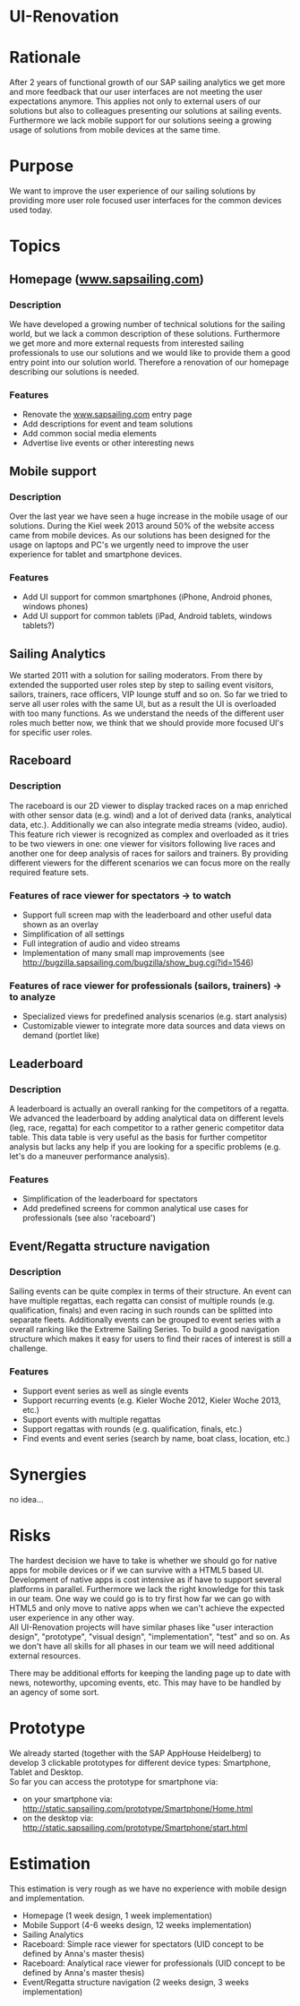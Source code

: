 # UI-Renovation

# Rationale
After 2 years of functional growth of our SAP sailing analytics we get more and more feedback that our user interfaces are not meeting the user expectations anymore. This applies not only to external users of our solutions but also to colleagues presenting our solutions at sailing events. Furthermore we lack mobile support for our solutions seeing a growing usage of solutions from mobile devices at the same time.

# Purpose
We want to improve the user experience of our sailing solutions by providing more user role focused user interfaces for the common devices used today. 

# Topics
## Homepage (www.sapsailing.com)
### Description

We have developed a growing number of technical solutions for the sailing world, but we lack a common description of these solutions. Furthermore we get more and more external requests from interested sailing professionals to use our solutions and we would like to provide them a good entry point into our solution world. Therefore a renovation of our homepage describing our solutions is needed.

### Features
- Renovate the www.sapsailing.com entry page
- Add descriptions for event and team solutions
- Add common social media elements
- Advertise live events or other interesting news

## Mobile support
### Description
Over the last year we have seen a huge increase in the mobile usage of our solutions. During the Kiel week 2013 around 50% of the website access came from mobile devices. As our solutions has been designed for the usage on laptops and PC's we urgently need to improve the user experience for tablet and smartphone devices.

### Features
- Add UI support for common smartphones (iPhone, Android phones, windows phones)
- Add UI support for common tablets (iPad, Android tablets, windows tablets?)

## Sailing Analytics

We started 2011 with a solution for sailing moderators. From there by extended the supported user roles step by step to sailing event visitors, sailors, trainers, race officers, VIP lounge stuff and so on. So far we tried to serve all user roles with the same UI, but as a result the UI is overloaded with too many functions. As we understand the needs of the different user roles much better now, we think that we should provide more focused UI's for specific user roles.

## Raceboard
### Description
The raceboard is our 2D viewer to display tracked races on a map enriched with other sensor data (e.g. wind) and a lot of derived data (ranks, analytical data, etc.). Additionally we can also integrate media streams (video, audio). This feature rich viewer is recognized as complex and overloaded as it tries to be two viewers in one: one viewer for visitors following live races and another one for deep analysis of races for sailors and trainers.
By providing different viewers for the different scenarios we can focus more on the really required feature sets.
### Features of race viewer for spectators -> to watch
- Support full screen map with the leaderboard and other useful data shown as an overlay
- Simplification of all settings
- Full integration of audio and video streams
- Implementation of many small map improvements (see http://bugzilla.sapsailing.com/bugzilla/show_bug.cgi?id=1546)

### Features of race viewer for professionals (sailors, trainers) -> to analyze
- Specialized views for predefined analysis scenarios (e.g. start analysis)
- Customizable viewer to integrate more data sources and data views on demand (portlet like)

## Leaderboard
### Description
A leaderboard is actually an overall ranking for the competitors of a regatta. We advanced the leaderboard by adding analytical data on different levels (leg, race, regatta) for each competitor to a rather generic competitor data table. This data table is very useful as the basis for further competitor analysis but lacks any help if you are looking for a specific problems (e.g. let's do a maneuver performance analysis).
### Features
- Simplification of the leaderboard for spectators
- Add predefined screens for common analytical use cases for professionals (see also 'raceboard')

## Event/Regatta structure navigation
### Description
Sailing events can be quite complex in terms of their structure. An event can have multiple regattas, each regatta can consist of multiple rounds (e.g. qualification, finals) and even racing in such rounds can be splitted into separate fleets. Additionally events can be grouped to event series with a overall ranking like the Extreme Sailing Series. To build a good navigation structure which makes it easy for users to find their races of interest is still a challenge.
### Features
- Support event series as well as single events
- Support recurring events (e.g. Kieler Woche 2012, Kieler Woche 2013, etc.)
- Support events with multiple regattas
- Support regattas with rounds (e.g. qualification, finals, etc.)
- Find events and event series (search by name, boat class, location, etc.)

# Synergies
no idea...

# Risks
The hardest decision we have to take is whether we should go for native apps for mobile devices or if we can survive with a HTML5 based UI. Development of native apps is cost intensive as if have to support several platforms in parallel. Furthermore we lack the right knowledge for this task in our team. One way we could go is to try first how far we can go with HTML5 and only move to native apps when we can't achieve the expected user experience in any other way.<br/>
All UI-Renovation projects will have similar phases like "user interaction design", "prototype", "visual design", "implementation", "test" and so on. As we don't have all skills for all phases in our team we will need additional external resources.

There may be additional efforts for keeping the landing page up to date with news, noteworthy, upcoming events, etc. This may have to be handled by an agency of some sort.

# Prototype
We already started (together with the SAP AppHouse Heidelberg) to develop 3 clickable prototypes for different device types: Smartphone, Tablet and Desktop.<br/>
So far you can access the prototype for smartphone via:<br/>
- on your smartphone via: http://static.sapsailing.com/prototype/Smartphone/Home.html
- on the desktop via: http://static.sapsailing.com/prototype/Smartphone/start.html

# Estimation
This estimation is very rough as we have no experience with mobile design and implementation.
- Homepage (1 week design, 1 week implementation)
- Mobile Support (4-6 weeks design, 12 weeks implementation)
- Sailing Analytics
 - Raceboard: Simple race viewer for spectators (UID concept to be defined by Anna's master thesis)
 - Raceboard: Analytical race viewer for professionals (UID concept to be defined by Anna's master thesis)
 - Event/Regatta structure navigation (2 weeks design, 3 weeks implementation)
